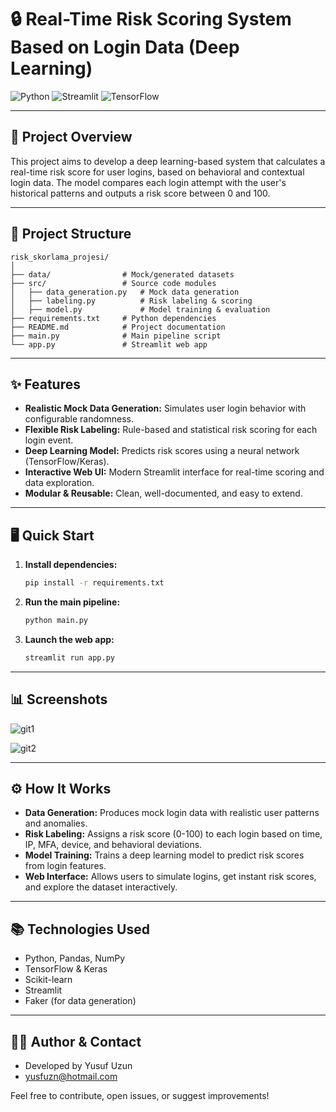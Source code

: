 # 🔒 Real-Time Risk Scoring System Based on Login Data (Deep Learning)

![Python](https://img.shields.io/badge/Python-3.8%2B-blue?logo=python)
![Streamlit](https://img.shields.io/badge/Streamlit-Enabled-brightgreen?logo=streamlit)
![TensorFlow](https://img.shields.io/badge/TensorFlow-2.x-orange?logo=tensorflow)

---

## 🚀 Project Overview
This project aims to develop a deep learning-based system that calculates a real-time risk score for user logins, based on behavioral and contextual login data. The model compares each login attempt with the user's historical patterns and outputs a risk score between 0 and 100.

---

## 📁 Project Structure
```
risk_skorlama_projesi/
│
├── data/                # Mock/generated datasets
├── src/                 # Source code modules
│   ├── data_generation.py   # Mock data generation
│   ├── labeling.py          # Risk labeling & scoring
│   ├── model.py             # Model training & evaluation
├── requirements.txt     # Python dependencies
├── README.md            # Project documentation
├── main.py              # Main pipeline script
└── app.py               # Streamlit web app
```

---

## ✨ Features
- **Realistic Mock Data Generation:** Simulates user login behavior with configurable randomness.
- **Flexible Risk Labeling:** Rule-based and statistical risk scoring for each login event.
- **Deep Learning Model:** Predicts risk scores using a neural network (TensorFlow/Keras).
- **Interactive Web UI:** Modern Streamlit interface for real-time scoring and data exploration.
- **Modular & Reusable:** Clean, well-documented, and easy to extend.

---

## 🖥️ Quick Start
1. **Install dependencies:**
   ```bash
   pip install -r requirements.txt
   ```
2. **Run the main pipeline:**
   ```bash
   python main.py
   ```
3. **Launch the web app:**
   ```bash
   streamlit run app.py
   ```

---

## 📊 Screenshots

![git1](https://github.com/user-attachments/assets/6f488c6f-e1db-48ae-9efe-b0f013387314)

![git2](https://github.com/user-attachments/assets/9c48ae27-ae27-4da9-970c-957d07b736cc)

---

## ⚙️ How It Works
- **Data Generation:** Produces mock login data with realistic user patterns and anomalies.
- **Risk Labeling:** Assigns a risk score (0-100) to each login based on time, IP, MFA, device, and behavioral deviations.
- **Model Training:** Trains a deep learning model to predict risk scores from login features.
- **Web Interface:** Allows users to simulate logins, get instant risk scores, and explore the dataset interactively.

---

## 📚 Technologies Used
- Python, Pandas, NumPy
- TensorFlow & Keras
- Scikit-learn
- Streamlit
- Faker (for data generation)

---


## 🙋‍♂️ Author & Contact
- Developed by Yusuf Uzun
- yusfuzn@hotmail.com

Feel free to contribute, open issues, or suggest improvements!
